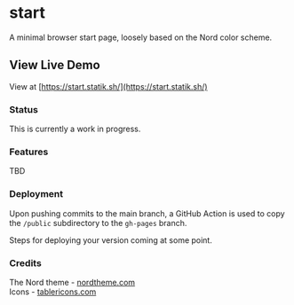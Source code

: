# start
A minimal browser start page, loosely based on the Nord color scheme.

## View Live Demo
View at [https://start.statik.sh/](https://start.statik.sh/)

### Status
This is currently a work in progress.

### Features
TBD

### Deployment
Upon pushing commits to the main branch, a GitHub Action is used to copy the `/public` subdirectory to the `gh-pages` branch.  

Steps for deploying your version coming at some point.

### Credits
The Nord theme - [nordtheme.com](https://www.nordtheme.com)  
Icons - [tablericons.com](https://tablericons.com/)
